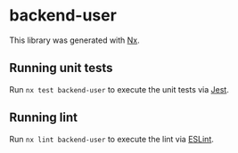 # backend-user

This library was generated with [Nx](https://nx.dev).

## Running unit tests

Run `nx test backend-user` to execute the unit tests via [Jest](https://jestjs.io).

## Running lint

Run `nx lint backend-user` to execute the lint via [ESLint](https://eslint.org/).
